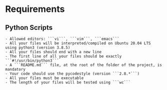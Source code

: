 # Requirements

## Python Scripts
	- Allowed editors: ```vi```, ```vim```, ```emacs```
	- All your files will be interpreted/compiled on Ubuntu 20.04 LTS using python3 (version 3.8.5)
	- All your files should end with a new line
	- The first line of all your files should be exactly ```#!/usr/bin/python3```
	- A ```README.md``` file, at the root of the folder of the project, is mandatory
	- Your code should use the pycodestyle (version ```2.8.*```)
	- All your files must be executable
	- The length of your files will be tested using ```wc```
